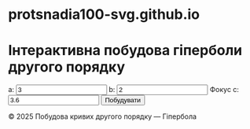 # protsnadia100-svg.github.io
<!DOCTYPE html>
<html lang="uk">
<head>
  <meta charset="UTF-8" />
  <meta name="viewport" content="width=device-width, initial-scale=1.0" />
  <title>Побудова гіперболи</title>
  <script src="https://cdn.plot.ly/plotly-latest.min.js"></script>
  <link rel="stylesheet" href="style copy.css" />
</head>
<body>
  <h1>Інтерактивна побудова гіперболи другого порядку</h1>

  <div class="controls">
    <label>a: <input type="number" id="a" value="3" step="0.1"></label>
    <label>b: <input type="number" id="b" value="2" step="0.1"></label>
    <label>Фокус c: <input type="number" id="c" value="3.6" step="0.1"></label>
    <button id="plotButton">Побудувати</button>
  </div>

  <div id="plot"></div>

  <footer>
    <p>© 2025 Побудова кривих другого порядку — Гіпербола</p>
  </footer>

  <script src="script copy.js"></script>
</body>
</html>
